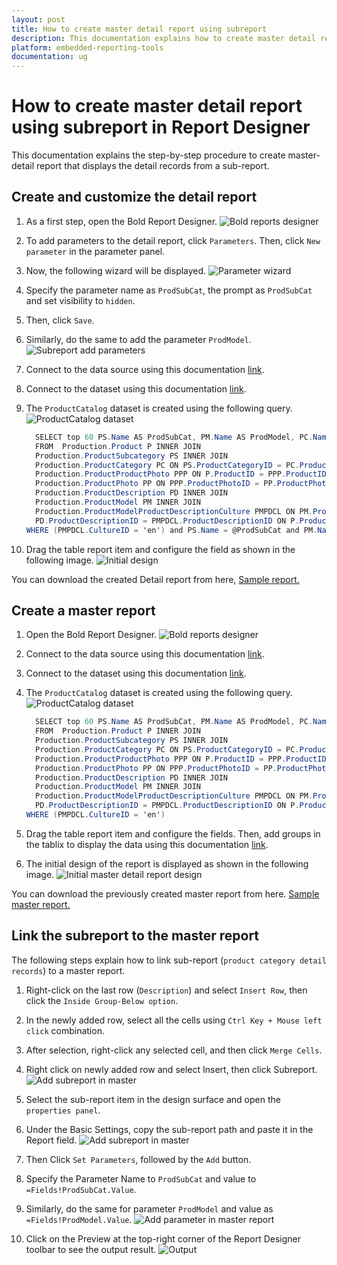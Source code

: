 ```yaml
---
layout: post
title: How to create master detail report using subreport
description: This documentation explains how to create master detail report using sub-report in Bold Reports Designer
platform: embedded-reporting-tools
documentation: ug
---
```


# How to create master detail report using subreport in Report Designer

This documentation explains the step-by-step procedure to create master-detail report that displays the detail records from a sub-report.

## Create and customize the detail report

1. As a first step, open the Bold Report Designer.
![Bold reports designer](/static/assets/on-premise/images/report-designer/how-to/master-detail-report-subreport/bold-reports-designer.png)

2. To add parameters to the detail report, click `Parameters`. Then, click `New parameter` in the parameter panel.

3. Now, the following wizard will be displayed.
![Parameter wizard](/static/assets/on-premise/images/report-designer/how-to/master-detail-report-subreport/parameter-wizard.png)

4. Specify the parameter name as `ProdSubCat`, the prompt as `ProdSubCat` and set visibility to `hidden`.

5. Then, click `Save`.

6. Similarly, do the same to add the parameter `ProdModel`.
![Subreport add parameters](/static/assets/on-premise/images/report-designer/how-to/master-detail-report-subreport/subreport-addparameter.gif)

7. Connect to the data source using this documentation [link](./../../javascript-reporting/report-designer/designer-guide/manage-data/datasource/).

8. Connect to the dataset using this documentation [link](./../../javascript-reporting/report-designer/designer-guide/manage-data/dataset/).

9. The `ProductCatalog` dataset is created using the following query.
![ProductCatalog dataset](/static/assets/on-premise/images/report-designer/how-to/master-detail-report-subreport/datasource-connection.gif)

    ```csharp
      SELECT top 60 PS.Name AS ProdSubCat, PM.Name AS ProdModel, PC.Name AS ProdCat, PD.Description, PP.LargePhoto,P.Name AS ProdName,P.ProductNumber, P.Color, P.Size, P.Weight, P.StandardCost,P.Style,P.Class, P.ListPrice
      FROM  Production.Product P INNER JOIN
      Production.ProductSubcategory PS INNER JOIN
      Production.ProductCategory PC ON PS.ProductCategoryID = PC.ProductCategoryID ON P.ProductSubcategoryID = PS.ProductSubcategoryID INNER JOIN
      Production.ProductProductPhoto PPP ON P.ProductID = PPP.ProductID INNER JOIN
      Production.ProductPhoto PP ON PPP.ProductPhotoID = PP.ProductPhotoID LEFT OUTER JOIN
      Production.ProductDescription PD INNER JOIN
      Production.ProductModel PM INNER JOIN
      Production.ProductModelProductDescriptionCulture PMPDCL ON PM.ProductModelID = PMPDCL.ProductModelID ON
      PD.ProductDescriptionID = PMPDCL.ProductDescriptionID ON P.ProductModelID = PM.ProductModelID
    WHERE (PMPDCL.CultureID = 'en') and PS.Name = @ProdSubCat and PM.Name = @ProdModel
    ```
10. Drag the table report item and configure the field as shown in the following image.
![Initial design](/static/assets/on-premise/images/report-designer/how-to/master-detail-report-subreport/initial-detail-report-design.png)

You can download the created Detail report from here,
[Sample report.](https://www.syncfusion.com/downloads/support/directtrac/general/ze/Detail-report1732874929.zip)

## Create a master report

1. Open the Bold Report Designer.
![Bold reports designer](/static/assets/on-premise/images/report-designer/how-to/master-detail-report-subreport/bold-reports-designer.png)

2. Connect to the data source using this documentation [link](./../../javascript-reporting/report-designer/designer-guide/manage-data/datasource/).

3. Connect to the dataset using this documentation [link](./../../javascript-reporting/report-designer/designer-guide/manage-data/dataset/).

4. The `ProductCatalog` dataset is created using the following query.
![ProductCatalog dataset](/static/assets/on-premise/images/report-designer/how-to/master-detail-report-subreport/datasource-connection.gif)

    ```csharp
      SELECT top 60 PS.Name AS ProdSubCat, PM.Name AS ProdModel, PC.Name AS ProdCat, PD.Description, PP.LargePhoto,P.Name AS ProdName,P.ProductNumber, P.Color, P.Size, P.Weight, P.StandardCost,P.Style,P.Class, P.ListPrice
      FROM  Production.Product P INNER JOIN
      Production.ProductSubcategory PS INNER JOIN
      Production.ProductCategory PC ON PS.ProductCategoryID = PC.ProductCategoryID ON P.ProductSubcategoryID = PS.ProductSubcategoryID INNER JOIN
      Production.ProductProductPhoto PPP ON P.ProductID = PPP.ProductID INNER JOIN
      Production.ProductPhoto PP ON PPP.ProductPhotoID = PP.ProductPhotoID LEFT OUTER JOIN
      Production.ProductDescription PD INNER JOIN
      Production.ProductModel PM INNER JOIN
      Production.ProductModelProductDescriptionCulture PMPDCL ON PM.ProductModelID = PMPDCL.ProductModelID ON
      PD.ProductDescriptionID = PMPDCL.ProductDescriptionID ON P.ProductModelID = PM.ProductModelID
    WHERE (PMPDCL.CultureID = 'en')
    ```

5. Drag the table report item and configure the fields. Then, add groups in the tablix to display the data using this documentation [link](./../../javascript-reporting/report-designer/designer-guide/report-items/tablix/add-or-delete-a-details-group-ssrs/).

6. The initial design of the report is displayed as shown in the following image.
![Initial master detail report design](/static/assets/on-premise/images/report-designer/how-to/master-detail-report-subreport/initial-master-report-design.png)

You can download the previously created master report from here.
[Sample master report.](https://www.syncfusion.com/downloads/support/directtrac/general/ze/Master-report804288141.zip)

## Link the subreport to the master report

The following steps explain how to link sub-report (`product category detail records`) to a master report.

1. Right-click on the last row (`Description`) and select `Insert Row`, then click the `Inside Group-Below option`.

2. In the newly added row, select all the cells using `Ctrl Key + Mouse left click` combination.

3. After selection, right-click any selected cell, and then click `Merge Cells`.

4. Right click on newly added row and select Insert, then click Subreport.
![Add subreport in master](/static/assets/on-premise/images/report-designer/how-to/master-detail-report-subreport/add-subreport-in-master.gif)

5. Select the sub-report item in the design surface and open the `properties panel`.

6. Under the Basic Settings, copy the sub-report path and paste it in the Report field.
![Add subreport in master](/static/assets/on-premise/images/report-designer/how-to/master-detail-report-subreport/link-subreport-path.gif)

7. Then Click `Set Parameters`, followed by the `Add` button.

8. Specify the Parameter Name to `ProdSubCat` and value to `=Fields!ProdSubCat.Value`.

9. Similarly, do the same for parameter `ProdModel` and value as `=Fields!ProdModel.Value`.
![Add parameter in master report](/static/assets/on-premise/images/report-designer/how-to/master-detail-report-subreport/add-parameter-in-master.gif)

10. Click on the Preview at the top-right corner of the Report Designer toolbar to see the output result.
![Output](/static/assets/on-premise/images/report-designer/how-to/master-detail-report-subreport/outputvideo.gif)